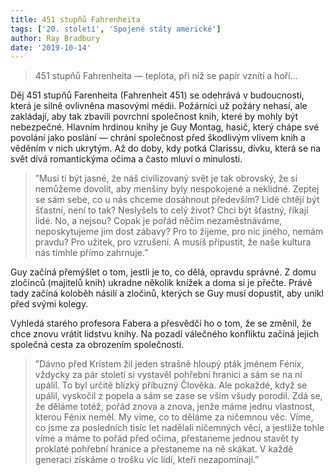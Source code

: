 ```yaml
---
title: 451 stupňů Fahrenheita
tags: ['20. století', 'Spojené státy americké']
author: Ray Bradbury
date: '2019-10-14'
---
```



> 451 stupňů Fahrenheita — teplota, při níž se papír vznítí a hoří…

Děj 451 stupňů Farenheita (Fahrenheit 451) se odehrává v budoucnosti, která je silně ovlivněna masovými médii. Požárníci už požáry nehasí, ale zakládají, aby tak zbavili povrchní společnost knih, které by mohly být nebezpečné. Hlavním hrdinou knihy je Guy Montag, hasič, který chápe své povolání jako poslání — chrání společnost před škodlivým vlivem knih a věděním v nich ukrytým. Až do doby, kdy potká Clarissu, dívku, která se na svět dívá romantickýma očima a často mluví o minulosti.


> ”Musí ti být jasné, že náš civilizovaný svět je tak obrovský, že si nemůžeme dovolit, aby menšiny byly nespokojené a neklidné. Zeptej se sám sebe, co u nás chceme dosáhnout především? Lidé chtějí být šťastní, není to tak? Neslyšels to celý život? Chci být šťastný, říkají lidé. No, a nejsou? Copak je pořád něčím nezaměstnáváme, neposkytujeme jim dost zábavy? Pro to žijeme, pro nic jiného, nemám pravdu? Pro užitek, pro vzrušení. A musíš připustit, že naše kultura nás tímhle přímo zahrnuje.”

Guy začíná přemýšlet o tom, jestli je to, co dělá, opravdu správné. Z domu zločinců (majitelů knih) ukradne několik knížek a doma si je přečte. Právě tady začíná koloběh násilí a zločinů, kterých se Guy musí dopustit, aby unikl před svými kolegy.

Vyhledá starého profesora Fabera a přesvědčí ho o tom, že se změnil, že chce znovu vrátit lidstvu knihy. Na pozadí válečného konfliktu začíná jejich společná cesta za obrozením společnosti.


> ”Dávno před Kristem žil jeden strašně hloupý pták jménem Fénix, vždycky za pár století si vystavěl pohřební hranici a sám se na ní upálil. To byl určitě blízký příbuzný Člověka. Ale pokaždé, když se upálil, vyskočil z popela a sám se zase se vším všudy porodil. Zdá se, že děláme totéž, pořád znova a znova, jenže máme jednu vlastnost, kterou Fénix neměl. My víme, co to děláme za ničemnou věc. Víme, co jsme za posledních tisíc let nadělali ničemných věcí, a jestliže tohle víme a máme to pořád před očima, přestaneme jednou stavět ty proklaté pohřební hranice a přestaneme na ně skákat. V každé generaci získáme o trošku víc lidí, kteří nezapomínají.”

